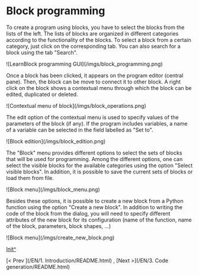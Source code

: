 <a name="Init"></a>

# Block programming

To create a program using blocks, you have to select the blocks from the lists of the left. The lists of blocks are organized in different categories according to the functionality of the blocks. To select a block from a certain category, just click on the corresponding tab. You can also search for a block using the tab "Search".

![LearnBlock programming GUI](<sharepath>/imgs/block_programming.png)

Once a block has been clicked, it appears on the program editor (central pane). Then, the block can be move to connect it to other block. A right click on the block shows a contextual menu through which the block can be edited, duplicated or deleted.

![Contextual menu of block](<sharepath>/imgs/block_operations.png)

The edit option of the contextual menu is used to specify values of the parameters of the block (if any). If the program includes variables, a name of a variable can be selected in the field labelled as "Set to". 

![Block edition](<sharepath>/imgs/block_edition.png)

The "Block" menu provides different options to select the sets of blocks that will be used for programming. Among the different options, one can select the visible blocks for the available categories using the option "Select visible blocks". In addition, it is possible to save the current sets of blocks or load them from file.

![Block menu](<sharepath>/imgs/block_menu.png)

Besides these options, it is possible to create a new block from a Python function using the option "Create a new block". In addition to writing the code of the block from the dialog, you will need to specify different attributes of the new block for its configuration (name of the function, name of the block, parameters, block shapes, ...)

![Block menu](<sharepath>/imgs/create_new_block.png)
 
[Init^](#Init)

[< Prev ](<hidepath>/EN/1. Introduction/README.html) , [Next >](<hidepath>/EN/3. Code generation/README.html)
